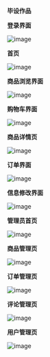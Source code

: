 **毕设作品**

**登录界面**

![image](https://user-images.githubusercontent.com/80443208/169737415-6fab412c-e6e6-4e9b-ae4c-51ec79451ed8.png)


**首页**

![image](https://user-images.githubusercontent.com/80443208/169737435-4bfd9c68-746d-4d2a-9e68-996c9c701e28.png)




**商品浏览界面**

![image](https://user-images.githubusercontent.com/80443208/169737485-95e35254-10ab-483c-851e-35bd5b9ad787.png)




**购物车界面**

![image](https://user-images.githubusercontent.com/80443208/169737509-998b4f7b-b7db-4a38-9784-6549daabd34d.png)




**商品详情页**

![image](https://user-images.githubusercontent.com/80443208/169737580-ce678da3-6a49-4469-ae83-e939e2fcef26.png)




**订单界面**

![image](https://user-images.githubusercontent.com/80443208/169737548-70d75d5b-6559-4752-ab0b-c8f74bb2f5c5.png)




**信息修改界面**

![image](https://user-images.githubusercontent.com/80443208/169737633-9f3b479b-3130-4957-bbb5-014c8aad71c4.png)




**管理员首页**

![image](https://user-images.githubusercontent.com/80443208/169737656-62873c98-c9be-4aa8-a2fc-928461f34614.png)




**商品管理页**

![image](https://user-images.githubusercontent.com/80443208/169737677-0fe025c4-81ff-4b82-a69f-faf501290349.png)




**订单管理页**

![image](https://user-images.githubusercontent.com/80443208/169737689-f3f06692-ca2d-4bc7-8b76-d595f2be4234.png)




**评论管理页**

![image](https://user-images.githubusercontent.com/80443208/169737721-25da6536-a28f-4009-8877-1473d788e3e6.png)




**用户管理页**

![image](https://user-images.githubusercontent.com/80443208/169738010-bbefd22e-abdc-48c2-bba8-3bedf96c1b0f.png)


